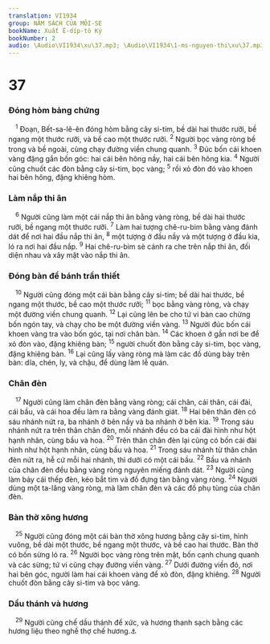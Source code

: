 ```yaml
---
translation: VI1934
group: NĂM SÁCH CỦA MÔI-SE
bookName: Xuất Ê-díp-tô Ký 
bookNumber: 2
audio: \Audio\VI1934\xu\37.mp3; \Audio\VI1934\1-ms-nguyen-thi\xu\37.mp3
---
```


<div class="title"><h1>37</h1><h3>Đóng hòm bảng chứng</h3></div>
<span class="verse xu_37_1"> <sup>1</sup> Đoạn, Bết-sa-lê-ên đóng hòm bằng cây si-tim, bề dài hai thước rưỡi, bề ngang một thước rưỡi, và bề cao một thước rưỡi. </span>
<span class="verse xu_37_2"><sup>2</sup> Người bọc vàng ròng bề trong và bề ngoài, cùng chạy đường viền chung quanh. </span>
<span class="verse xu_37_3"><sup>3</sup> Đúc bốn cái khoen vàng đặng gắn bốn góc: hai cái bên hông nầy, hai cái bên hông kia. </span>
<span class="verse xu_37_4"><sup>4</sup> Người cũng chuốt các đòn bằng cây si-tim, bọc vàng; </span>
<span class="verse xu_37_5"><sup>5</sup> rồi xỏ đòn đó vào khoen hai bên hông, đặng khiêng hòm. <br/></span>
<div class="title"><h3>Làm nắp thi ân</h3></div>
<span class="verse xu_37_6"> <sup>6</sup> Người cũng làm một cái nắp thi ân bằng vàng ròng, bề dài hai thước rưỡi, bề ngang một thước rưỡi. </span>
<span class="verse xu_37_7"><sup>7</sup> Làm hai tượng chê-ru-bim bằng vàng đánh dát để nơi hai đầu nắp thi ân, </span>
<span class="verse xu_37_8"><sup>8</sup> một tượng ở đầu nầy và một tượng ở đầu kia, ló ra nơi hai đầu nắp. </span>
<span class="verse xu_37_9"><sup>9</sup> Hai chê-ru-bim sè cánh ra che trên nắp thi ân, đối diện nhau và xây mặt vào nắp thi ân. <br/></span>
<div class="title"><h3>Đóng bàn để bánh trần thiết</h3></div>
<span class="verse xu_37_10"> <sup>10</sup> Người cũng đóng một cái bàn bằng cây si-tim; bề dài hai thước, bề ngang một thước, bề cao một thước rưỡi; </span>
<span class="verse xu_37_11"><sup>11</sup> bọc bằng vàng ròng, và chạy một đường viền chung quanh. </span>
<span class="verse xu_37_12"><sup>12</sup> Lại cũng lên be cho tứ vi bàn cao chừng bốn ngón tay, và chạy cho be một đường viền vàng. </span>
<span class="verse xu_37_13"><sup>13</sup> Người đúc bốn cái khoen vàng tra vào bốn góc, tại nơi chân bàn. </span>
<span class="verse xu_37_14"><sup>14</sup> Các khoen ở gần nơi be để xỏ đòn vào, đặng khiêng bàn; </span>
<span class="verse xu_37_15"><sup>15</sup> người chuốt đòn bằng cây si-tim, bọc vàng, đặng khiêng bàn. </span>
<span class="verse xu_37_16"><sup>16</sup> Lại cũng lấy vàng ròng mà làm các đồ dùng bày trên bàn: dĩa, chén, ly, và chậu, để dùng làm lễ quán. <br/></span>
<div class="title"><h3>Chân đèn</h3></div>
<span class="verse xu_37_17"> <sup>17</sup> Người cũng làm chân đèn bằng vàng ròng; cái chân, cái thân, cái đài, cái bầu, và cái hoa đều làm ra bằng vàng đánh giát. </span>
<span class="verse xu_37_18"><sup>18</sup> Hai bên thân đèn có sáu nhánh nứt ra, ba nhánh ở bên nầy và ba nhánh ở bên kia. </span>
<span class="verse xu_37_19"><sup>19</sup> Trong sáu nhánh nứt ra trên thân chân đèn, mỗi nhánh đều có ba cái đài hình như hột hạnh nhân, cùng bầu và hoa. </span>
<span class="verse xu_37_20"><sup>20</sup> Trên thân chân đèn lại cũng có bốn cái đài hình như hột hạnh nhân, cùng bầu và hoa. </span>
<span class="verse xu_37_21"><sup>21</sup> Trong sáu nhánh từ thân chân đèn nứt ra, hễ cứ mỗi hai nhánh, thì dưới có một cái bầu. </span>
<span class="verse xu_37_22"><sup>22</sup> Bầu và nhánh của chân đèn đều bằng vàng ròng nguyên miếng đánh dát. </span>
<span class="verse xu_37_23"><sup>23</sup> Người cũng làm bảy cái thếp đèn, kéo bắt tim và đồ đựng tàn bằng vàng ròng. </span>
<span class="verse xu_37_24"><sup>24</sup> Người dùng một ta-lâng vàng ròng, mà làm chân đèn và các đồ phụ tùng của chân đèn. <br/></span>
<div class="title"><h3>Bàn thờ xông hương</h3></div>
<span class="verse xu_37_25"> <sup>25</sup> Người cũng đóng một cái bàn thờ xông hương bằng cây si-tim, hình vuông, bề dài một thước, bề ngang một thước, và bề cao hai thước. Bàn thờ có bốn sừng ló ra. </span>
<span class="verse xu_37_26"><sup>26</sup> Người bọc vàng ròng trên mặt, bốn cạnh chung quanh và các sừng; tứ vi cũng chạy đường viền vàng. </span>
<span class="verse xu_37_27"><sup>27</sup> Dưới đường viền đó, nơi hai bên góc, người làm hai cái khoen vàng để xỏ đòn, đặng khiêng. </span>
<span class="verse xu_37_28"><sup>28</sup> Người chuốt đòn bằng cây si-tim và bọc vàng. <br/></span>
<div class="title"><h3>Dầu thánh và hương</h3></div>
<span class="verse xu_37_29"> <sup>29</sup> Người cũng chế dầu thánh để xức, và hương thanh sạch bằng các hương liệu theo nghề thợ chế hương.<a data-toggle="tooltip" data-placement="bottom" title="Xu 30:22-38">⚓</a><br/></span>

